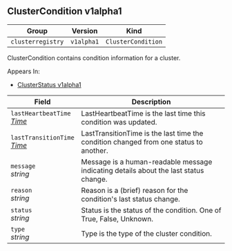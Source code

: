 ## ClusterCondition v1alpha1

Group        | Version     | Kind
------------ | ---------- | -----------
`clusterregistry` | `v1alpha1` | `ClusterCondition`



ClusterCondition contains condition information for a cluster.

<aside class="notice">
Appears In:

<ul> 
<li><a href="#clusterstatus-v1alpha1">ClusterStatus v1alpha1</a></li>
</ul></aside>

Field        | Description
------------ | -----------
`lastHeartbeatTime`<br /> *[Time](#time-v1)*    | LastHeartbeatTime is the last time this condition was updated.
`lastTransitionTime`<br /> *[Time](#time-v1)*    | LastTransitionTime is the last time the condition changed from one status to another.
`message`<br /> *string*    | Message is a human-readable message indicating details about the last status change.
`reason`<br /> *string*    | Reason is a (brief) reason for the condition&#39;s last status change.
`status`<br /> *string*    | Status is the status of the condition. One of True, False, Unknown.
`type`<br /> *string*    | Type is the type of the cluster condition.

